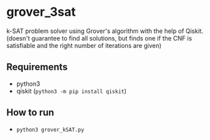 # grover_3sat
k-SAT problem solver using Grover's algorithm with the help of Qiskit. (doesn't guarantee to find all solutions, but finds one if the CNF is satisfiable and the right number of iterations are given)

## Requirements
- python3
- qiskit (`python3 -m pip install qiskit`)

## How to run
- `python3 grover_kSAT.py`
